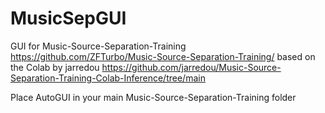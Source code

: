# MusicSepGUI
GUI for Music-Source-Separation-Training https://github.com/ZFTurbo/Music-Source-Separation-Training/ based on the Colab by jarredou https://github.com/jarredou/Music-Source-Separation-Training-Colab-Inference/tree/main

Place AutoGUI in your main Music-Source-Separation-Training folder
